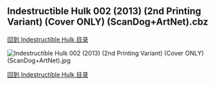 ## Indestructible Hulk 002 (2013) (2nd Printing Variant) (Cover ONLY) (ScanDog+ArtNet).cbz


[回到 Indestructible Hulk 目录](https://github.com/alicewish/markdown/blob/master/series/Indestructible-Hulk.md)


![Indestructible Hulk 002 (2013) (2nd Printing Variant) (Cover ONLY) (ScanDog+ArtNet).jpg](https://wx1.sinaimg.cn/large/6a9fdecaly1fr0uyhktrkj21401pd1kx.jpg)

[回到 Indestructible Hulk 目录](https://github.com/alicewish/markdown/blob/master/series/Indestructible-Hulk.md)

